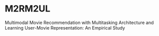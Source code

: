 # M2RM2UL
Multimodal Movie Recommendation with Multitasking Architecture and Learning User-Movie Representation: An Empirical Study
